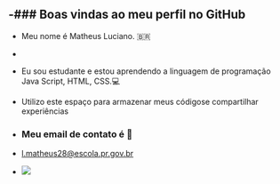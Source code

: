 -### Boas vindas ao meu perfil no GitHub
-
- Meu nome é Matheus Luciano. 🇧🇷
- 
- Eu sou estudante e estou aprendendo a linguagem de programação Java Script, HTML, CSS.💻
- Utilizo este espaço para armazenar meus códigose compartilhar experiências

- ### Meu email de contato é 📧
- l.matheus28@escola.pr.gov.br

- ![](https://media.tenor.com/Q6dR4LCew1EAAAAd/neymar-jr-dribbling.gif)

